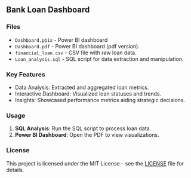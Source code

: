 ## Bank Loan Dashboard

### Files

- `Dashboard.pbix` - Power BI dashboard
- `Dashboard.pdf` - Power BI dashboard (pdf version).
- `financial_loan.csv` - CSV file with raw loan data.
- `Loan_analysis.sql` - SQL script for data extraction and manipulation.

### Key Features

- Data Analysis: Extracted and aggregated loan metrics.
- Interactive Dashboard: Visualized loan statuses and trends.
- Insights: Showcased performance metrics aiding strategic decisions.

### Usage

1. **SQL Analysis**: Run the SQL script to process loan data.
2. **Power BI Dashboard**: Open the PDF to view visualizations.

### License 

This project is licensed under the MIT License - see the [LICENSE](LICENSE) file for details.


